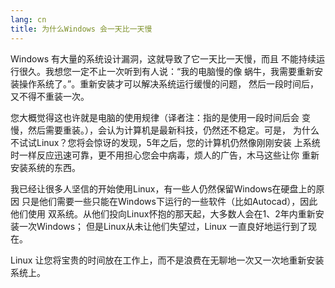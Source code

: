 ```yaml
---
lang: cn
title: 为什么Windows 会一天比一天慢
---
```


Windows 有大量的系统设计漏洞，这就导致了它一天比一天慢，而且
不能持续运行很久。我想您一定不止一次听到有人说：“我的电脑慢的像
蜗牛，我需要重新安装操作系统了。”。重新安装才可以解决系统运行缓慢的问题，
然后一段时间后，又不得不重装一次。

您大概觉得这也许就是电脑的使用规律（译者注：指的是使用一段时间后会
变慢，然后需要重装。），会认为计算机是最新科技，仍然还不稳定。可是，
为什么不试试Linux？您将会惊讶的发现，5年之后，您的计算机仍然像刚刚安装
上系统时一样反应迅速可靠，更不用担心您会中病毒，烦人的广告，木马这些让你
重新安装系统的东西。

我已经让很多人坚信的开始使用Linux，有一些人仍然保留Windows在硬盘上的原因
只是他们需要一些只能在Windows下运行的一些软件（比如Autocad），因此他们使用
双系统。从他们投向Linux怀抱的那天起，大多数人会在1、2年内重新安装一次Windows；
但是Linux从未让他们失望过，Linux 一直良好地运行到了现在。

Linux 让您将宝贵的时间放在工作上，而不是浪费在无聊地一次又一次地重新安装系统上。




